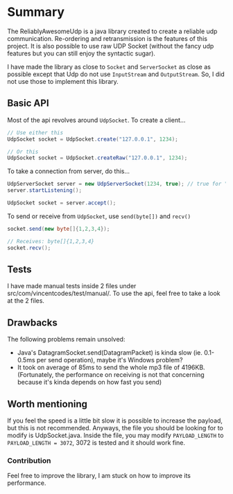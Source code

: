 # Summary
The ReliablyAwesomeUdp is a java library created to create a reliable udp communication. Re-ordering and retransmission is the features of this project. It is also possible to use raw UDP Socket (without the fancy udp features but you can still enjoy the syntactic sugar).

I have made the library as close to `Socket` and `ServerSocket` as close as possible except that Udp do not use `InputStream` and `OutputStream`. So, I did not use those to implement this library.

## Basic API
Most of the api revolves around `UdpSocket`. To create a client...
```java
// Use either this
UdpSocket socket = UdpSocket.create("127.0.0.1", 1234);

// Or this
UdpSocket socket = UdpSocket.createRaw("127.0.0.1", 1234);
```

To take a connection from server, do this...
```java
UdpServerSocket server = new UdpServerSocket(1234, true); // true for "reliable", false for "raw"
server.startListening();

UdpSocket socket = server.accept();
```

To send or receive from `UdpSocket`, use `send(byte[])` and `recv()`
```java
socket.send(new byte[]{1,2,3,4});
```

```java
// Receives: byte[]{1,2,3,4}
socket.recv();
```

## Tests
I have made manual tests inside 2 files under src/com/vincentcodes/test/manual/. To use the api, feel free to take a look at the 2 files.

## Drawbacks
The following problems remain unsolved:
- Java's DatagramSocket.send(DatagramPacket) is kinda slow (ie. 0.1-0.5ms per send operation), maybe it's Windows problem?
- It took on average of 85ms to send the whole mp3 file of 4196KB. (Fortunately, the performance on receiving is not that concerning because it's kinda depends on how fast you send)

## Worth mentioning
If you feel the speed is a little bit slow it is possible to increase the payload, but this is not recommended. Anyways, the file you should be looking for to modify is UdpSocket.java. Inside the file, you may modify `PAYLOAD_LENGTH` to `PAYLOAD_LENGTH = 3072`, 3072 is tested and it should work fine.

### Contribution
Feel free to improve the library, I am stuck on how to improve its performance. 